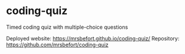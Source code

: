 # coding-quiz
Timed coding quiz with multiple-choice questions


Deployed website: https://mrsbefort.github.io/coding-quiz/
Repository: https://github.com/mrsbefort/coding-quiz 
